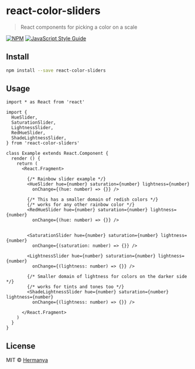 # react-color-sliders

> React components for picking a color on a scale

[![NPM](https://img.shields.io/npm/v/react-color-sliders.svg)](https://www.npmjs.com/package/react-color-sliders) [![JavaScript Style Guide](https://img.shields.io/badge/code_style-standard-brightgreen.svg)](https://standardjs.com)

## Install

```bash
npm install --save react-color-sliders
```

## Usage

```tsx
import * as React from 'react'

import {
  HueSlider,
  SaturationSlider,
  LightnessSlider,
  RedHueSlider,
  ShadeLightnessSlider,
} from 'react-color-sliders'

class Example extends React.Component {
  render () {
    return (
      <React.Fragment>

        {/* Rainbow slider example */}
        <HueSlider hue={number} saturation={number} lightness={number}
          onChange={(hue: number) => {}} />

        {/* This has a smaller domain of redish colors */}
        {/* works for any other rainbow color */}
        <RedHueSlider hue={number} saturation={number} lightness={number}
          onChange={(hue: number) => {}} />


        <SaturationSlider hue={number} saturation={number} lightness={number}
          onChange={(saturation: number) => {}} />

        <LightnessSlider hue={number} saturation={number} lightness={number}
          onChange={(lightness: number) => {}} />

        {/* Smaller domain of lightness for colors on the darker side */}
        {/* works for tints and tones too */}
        <ShadeLightnessSlider hue={number} saturation={number} lightness={number}
          onChange={(lightness: number) => {}} />

      </React.Fragment>
    )
  }
}
```

## License

MIT © [Hermanya](https://github.com/Hermanya)
